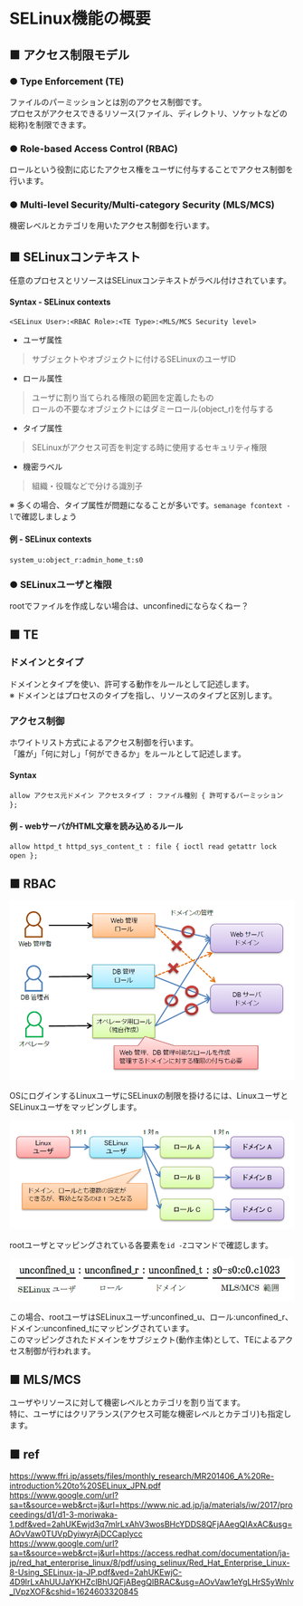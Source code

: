 # SELinux機能の概要
## ■ アクセス制限モデル
### ● Type Enforcement (TE)
ファイルのパーミッションとは別のアクセス制御です。  
プロセスがアクセスできるリソース(ファイル、ディレクトリ、ソケットなどの総称)を制限できます。
### ● Role-based Access Control (RBAC)
ロールという役割に応じたアクセス権をユーザに付与することでアクセス制御を行います。
### ● Multi-level Security/Multi-category Security (MLS/MCS)
機密レベルとカテゴリを用いたアクセス制御を行います。
## ■ SELinuxコンテキスト
任意のプロセスとリソースはSELinuxコンテキストがラベル付けされています。
#### Syntax - SELinux contexts
```
<SELinux User>:<RBAC Role>:<TE Type>:<MLS/MCS Security level>
```
- ユーザ属性
> サブジェクトやオブジェクトに付けるSELinuxのユーザID
- ロール属性
> ユーザに割り当てられる権限の範囲を定義したもの  
> ロールの不要なオブジェクトにはダミーロール(object_r)を付与する
- タイプ属性
> SELinuxがアクセス可否を判定する時に使用するセキュリティ権限
- 機密ラベル
> 組織・役職などで分ける識別子

※ 多くの場合、タイプ属性が問題になることが多いです。`semanage fcontext -l`で確認しましょう
#### 例 - SELinux contexts
```
system_u:object_r:admin_home_t:s0
```
### ● SELinuxユーザと権限
rootでファイルを作成しない場合は、unconfinedにならなくねー？

## ■ TE
### ドメインとタイプ
ドメインとタイプを使い、許可する動作をルールとして記述します。  
※ ドメインとはプロセスのタイプを指し、リソースのタイプと区別します。
### アクセス制御
ホワイトリスト方式によるアクセス制御を行います。  
「誰が」「何に対し」「何ができるか」をルールとして記述します。
#### Syntax
```
allow アクセス元ドメイン アクセスタイプ : ファイル種別 { 許可するパーミッション };
```
#### 例 - webサーバがHTML文章を読み込めるルール
```
allow httpd_t httpd_sys_content_t : file { ioctl read getattr lock open };
```
## ■ RBAC
![Image01](./images/security10_04.png)  
  
OSにログインするLinuxユーザにSELinuxの制限を掛けるには、LinuxユーザとSELinuxユーザをマッピングします。  
  
![Image02](./images/security10_05.png)
  
rootユーザとマッピングされている各要素を`id -Z`コマンドで確認します。
  
![Image03](./images/security10_06.png)
  
この場合、rootユーザはSELinuxユーザ:unconfined_u、ロール:unconfined_r、ドメイン:unconfined_tにマッピングされています。  
このマッピングされたドメインをサブジェクト(動作主体)として、TEによるアクセス制御が行われます。
## ■ MLS/MCS
ユーザやリソースに対して機密レベルとカテゴリを割り当てます。  
特に、ユーザにはクリアランス(アクセス可能な機密レベルとカテゴリ)も指定します。
## ■ ref
https://www.ffri.jp/assets/files/monthly_research/MR201406_A%20Re-introduction%20to%20SELinux_JPN.pdf  
https://www.google.com/url?sa=t&source=web&rct=j&url=https://www.nic.ad.jp/ja/materials/iw/2017/proceedings/d1/d1-3-moriwaka-1.pdf&ved=2ahUKEwjd3q7mlrLxAhV3wosBHcYDDS8QFjAAegQIAxAC&usg=AOvVaw0TUVpDyiwyrAjDCCapIycc  
https://www.google.com/url?sa=t&source=web&rct=j&url=https://access.redhat.com/documentation/ja-jp/red_hat_enterprise_linux/8/pdf/using_selinux/Red_Hat_Enterprise_Linux-8-Using_SELinux-ja-JP.pdf&ved=2ahUKEwjC-4D9lrLxAhUUJaYKHZclBhUQFjABegQIBRAC&usg=AOvVaw1eYgLHrS5yWnIv_lVpzXOF&cshid=1624603320845
